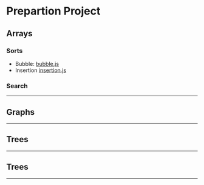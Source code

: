 # Prepartion Project
## Arrays

### Sorts
- Bubble: [bubble.js](https://github.com/newlinefu/algorithms/tree/master/arrays/sorts/bubble.js)
- Insertion [insertion.js](https://github.com/newlinefu/algorithms/tree/master/arrays/sorts/insertion.js)

### Search

<hr />

## Graphs

<hr />

## Trees

<hr />

## Trees

<hr />
